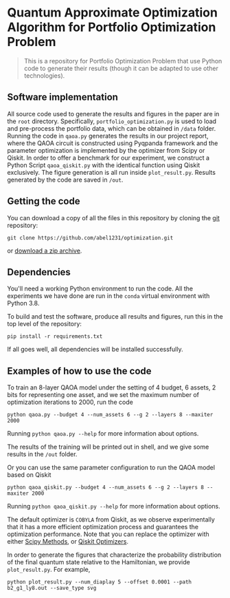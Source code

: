 # Quantum Approximate Optimization Algorithm for Portfolio Optimization Problem

> This is a repository for Portfolio Optimization Problem that use Python code to
> generate their results (though it can be adapted to use other technologies).

## Software implementation

All source code used to generate the results and figures in the paper are in
the `root` directory. Specifically, `portfolio_optimization.py` is used to load and pre-process the portfolio data, 
which can be obtained in `/data` folder. Running the code in `qaoa.py` generates the results in our project report,
where the QAOA circuit is constructed using Pyqpanda framework and the parameter optimization is implemented by the optimizer from Scipy or Qiskit. 
In order to offer a benchmark for our experiment, we construct a Python Script `qaoa_qiskit.py` with the identical function using Qiskit exclusively.
The figure generation is all run inside `plot_result.py`.
Results generated by the code are saved in `/out`.


## Getting the code

You can download a copy of all the files in this repository by cloning the
[git](https://github.com/abel1231/optimization) repository:

    git clone https://github.com/abel1231/optimization.git

or [download a zip archive](https://github.com/abel1231/optimization/archive/refs/heads/master.zip).



## Dependencies

You'll need a working Python environment to run the code. All the experiments we have done are run in the `conda` virtual environment with Python 3.8.

To build and test the software, produce all results and figures, run this in the top level of the repository:

    pip install -r requirements.txt

If all goes well, all dependencies will be installed successfully.

## Examples of how to use the code

To train an 8-layer QAOA model under the setting of 4 budget, 6 assets, 2 bits for representing one asset, 
and we set the maximum number of optimization iterations to 2000, run the code

    python qaoa.py --budget 4 --num_assets 6 --g 2 --layers 8 --maxiter 2000

Running `python qaoa.py --help` for more information about options.

The results of the training will be printed out in shell, and we give some results in the `/out` folder.

Or you can use the same parameter configuration to run the QAOA model based on Qiskit

    python qaoa_qiskit.py --budget 4 --num_assets 6 --g 2 --layers 8 --maxiter 2000

Running `python qaoa_qiskit.py --help` for more information about options.

The default optimizer is `COBYLA` from Qiskit, as we observe experimentally that it 
has a more efficient optimization process and guarantees the optimization performance. Note that you can replace
the optimizer with either [Scipy Methods](https://docs.scipy.org/doc/scipy/reference/generated/scipy.optimize.minimize.html), 
or [Qiskit Optimizers](https://qiskit.org/documentation/stubs/qiskit.algorithms.optimizers.html).

In order to generate the figures that characterize the probability distribution of the final quantum state relative to the Hamiltonian, 
we provide `plot_result.py`. For example, 

    python plot_result.py --num_diaplay 5 --offset 0.0001 --path b2_g1_ly8.out --save_type svg
